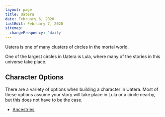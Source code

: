 ```yaml
---
layout: page
title: Uatera
date: February 6, 2020
lastEdit: February 7, 2020
sitemap:
  changeFrequency: 'daily'
---
```


Uatera is one of many clusters of circles in the mortal world.

One of the largest circles in Uatera is Lula, where many of the stories in this
universe take place.

## Character Options
There are a variety of options when building a character in Uatera. Most of
these options assume your story will take place in Lula or a circle nearby, but
this does not have to be the case.
 * [Ancestries](/uatera/ancestry/)  
